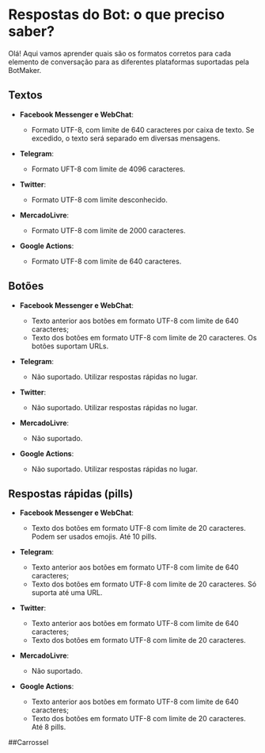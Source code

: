 # Respostas do Bot: o que preciso saber?

Olá! Aqui vamos aprender quais são os formatos corretos para cada elemento de conversação para as diferentes plataformas suportadas pela BotMaker.

## Textos

- **Facebook Messenger e WebChat**:
	-  Formato UTF-8, com limite de 640 caracteres por caixa de texto. Se excedido, o texto será separado em diversas mensagens.

- **Telegram**:
	-  Formato UFT-8 com limite de 4096 caracteres.
  
- **Twitter**:
	-  Formato UTF-8 com limite desconhecido.
  
 - **MercadoLivre**:
	-  Formato UTF-8 com limite de 2000 caracteres.
  
 - **Google Actions**:
	 - Formato UTF-8 com limite de 640 caracteres.

## Botões
- **Facebook Messenger e WebChat**:
	- Texto anterior aos botões em formato UTF-8 com limite de 640 caracteres;
	- Texto dos botões em formato UTF-8 com limite de 20 caracteres. Os botões suportam URLs.

- **Telegram**:
	- Não suportado. Utilizar respostas rápidas no lugar.

- **Twitter**:
	- Não suportado. Utilizar respostas rápidas no lugar.

- **MercadoLivre**:
	- Não suportado.

- **Google Actions**:
	- Não suportado. Utilizar respostas rápidas no lugar.

## Respostas rápidas (pills)

  - **Facebook Messenger e WebChat**:
	- Texto dos botões em formato UTF-8 com limite de 20 caracteres. Podem ser usados emojis. Até 10 pills.

- **Telegram**:
	- Texto anterior aos botões em formato UTF-8 com limite de 640 caracteres;
	- Texto dos botões em formato UTF-8 com limite de 20 caracteres. Só suporta até uma URL.

- **Twitter**:
	- Texto anterior aos botões em formato UTF-8 com limite de 640 caracteres;
	- Texto dos botões em formato UTF-8 com limite de 20 caracteres. 

- **MercadoLivre**:
	- Não suportado.

- **Google Actions**:
	- Texto anterior aos botões em formato UTF-8 com limite de 640 caracteres;
	- Texto dos botões em formato UTF-8 com limite de 20 caracteres. Até 8 pills.

 ##Carrossel
 


<!--stackedit_data:
eyJoaXN0b3J5IjpbNjUyMDUyNzA1LC0xNTY3NzI4NDY2XX0=
-->